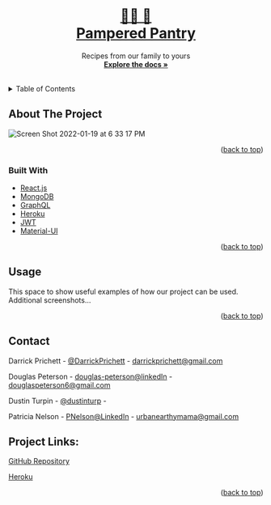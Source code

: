 <div id="top"></div>
<!-- PROJECT LOGO -->
<br />
<div align="center">
  <a href="https://github.com/DarrickPrichett/Pampered_Pantry">
    <h1> 🧑‍🍳 🥘 <br/> Pampered Pantry </h1>
  </a>

  <p align="center">
    Recipes from our family to yours
    <br />
    <a href="https://darrickprichett.github.io/Pampered_Pantry"><strong>Explore the docs »</strong></a>
<br />
<br />
  </p>
</div>

<!-- TABLE OF CONTENTS -->
<details>
  <summary>Table of Contents</summary>
  <ol>
    <li>
      <a href="#about-the-project">About The Project</a>
      <ul>
        <li><a href="#built-with">Built With</a></li>
      </ul>
    </li>
    <li><a href="#usage">Usage</a></li>
    <li><a href="#contact">Contact</a></li>
  </ol>
</details>

<!-- ABOUT THE PROJECT -->
## About The Project

![Screen Shot 2022-01-19 at 6 33 17 PM](https://user-images.githubusercontent.com/85598391/150241289-6aaee5ad-d436-4a11-bb05-4b188ebe0a79.png)


<p align="right">(<a href="#top">back to top</a>)</p>

### Built With
* [React.js](https://reactjs.org/)
* [MongoDB](https://www.mongodb.com/)
* [GraphQL](https://graphql.org/)
* [Heroku](https://www.heroku.com/)
* [JWT](https://jwt.io/)
* [Material-UI](https://mui.com/)

<p align="right">(<a href="#top">back to top</a>)</p>

<!-- USAGE EXAMPLES -->
## Usage

This space to show useful examples of how our project can be used. Additional screenshots...

<p align="right">(<a href="#top">back to top</a>)</p>

<!-- CONTACT -->
## Contact
Darrick Prichett - [@DarrickPrichett](https://github.com/DarrickPrichett) - darrickprichett@gmail.com

Douglas Peterson - [douglas-peterson@linkedIn](https://www.linkedin.com/in/douglas-peterson) - douglaspeterson6@gmail.com

Dustin Turpin - [@dustinturp](https://github.com/dustinturp) - 

Patricia Nelson - [PNelson@LinkedIn](https://www.linkedin.com/in/p-nelson/) - urbanearthymama@gmail.com

## Project Links: 
[GitHub Repository](https://github.com/DarrickPrichett/Pampered_Pantry)

[Heroku](https://git.heroku.com/pamperedpantry.git)

<p align="right">(<a href="#top">back to top</a>)</p>
